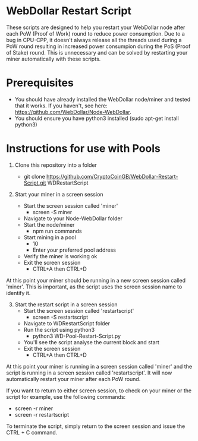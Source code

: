 # WebDollar Restart Script
These scripts are designed to help you restart your WebDollar node after each PoW (Proof of Work) round to reduce power consumption. Due to a bug in CPU-CPP, it doesn't always release all the threads used during a PoW round resulting in increased power consumpion during the PoS (Proof of Stake) round. This is unnecessary and can be solved by restarting your miner automatically with these scripts.

# Prerequisites
  - You should have already installed the WebDollar node/miner and tested that it works. If you haven't, see here: https://github.com/WebDollar/Node-WebDollar.
  - You should ensure you have python3 installed (sudo apt-get install python3)

# Instructions for use with Pools
1) Clone this repository into a folder
    - git clone https://github.com/CryptoCoinGB/WebDollar-Restart-Script.git WDRestartScript

2) Start your miner in a screen session
    - Start the screen session called 'miner'
        - screen -S miner
    - Navigate to your Node-WebDollar folder
    - Start the node/miner
        - npm run commands
    - Start mining in a pool
        - 10
        - Enter your preferred pool address
    - Verify the miner is working ok
    - Exit the screen session 
        - CTRL+A then CTRL+D

At this point your miner should be running in a new screen session called 'miner'. This is important, as the script uses the screen session name to identify it.

3) Start the restart script in a screen session
    - Start the screen session called 'restartscript'
        - screen -S restartscript
    - Navigate to WDRestartScript folder
    - Run the script using python3
        - python3 WD-Pool-Restart-Script.py
    - You'll see the script analyse the current block and start
    - Exit the screen session
        - CTRL+A then CTRL+D

At this point your miner is running in a screen session called 'miner' and the script is running in a screen session called 'restartscript'. It will now automatically restart your miner after each PoW round.

If you want to return to either screen session, to check on your miner or the script for example, use the following commands:
  - screen -r miner
  - screen -r restartscript

To terminate the script, simply return to the screen session and issue the CTRL + C command.
